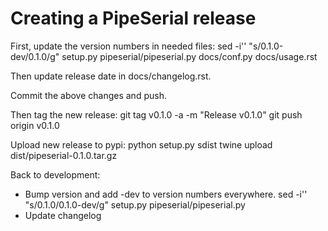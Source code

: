 Creating a PipeSerial release
==============================

First, update the version numbers in needed files:
    sed -i'' "s/0.1.0-dev/0.1.0/g" setup.py pipeserial/pipeserial.py docs/conf.py docs/usage.rst

Then update release date in docs/changelog.rst.

Commit the above changes and push.

Then tag the new release:
    git tag v0.1.0 -a -m "Release v0.1.0"
    git push origin v0.1.0

Upload new release to pypi:
    python setup.py sdist
    twine upload dist/pipeserial-0.1.0.tar.gz

Back to development:
- Bump version and add -dev to version numbers everywhere.
    sed -i'' "s/0.1.0/0.1.0-dev/g" setup.py pipeserial/pipeserial.py
- Update changelog

